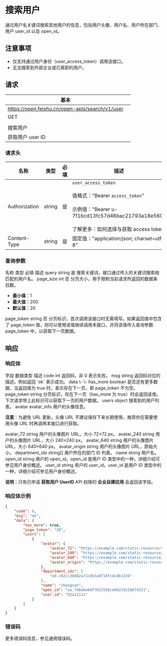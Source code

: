 # 搜索用户

通过用户名关键词搜索其他用户的信息，包括用户头像、用户名、用户所在部门、用户 user_id 以及 open_id。

## 注意事项

- 仅支持通过用户身份（user_access_token）调用该接口。
- 无法搜索到外部企业或已离职的用户。


## 请求

| 基本 |  |
| --- | --- |
| https://open.feishu.cn/open-apis/search/v1/user |
| GET |
|  |
| 搜索用户 |
| 获取用户 user ID |



### 请求头
| 名称 | 类型 | 必填 | 描述 |
| --- | --- | --- | --- |
| Authorization | string | 是 | `user_access_token`<br> <br>值格式："Bearer `access_token`"<br><br>示例值："Bearer u-7f1bcd13fc57d46bac21793a18e560"<br> <br> 了解更多：如何选择与获取 access token |
| Content-Type | string | 是 | 固定值："application/json; charset=utf-8" |



### 查询参数

<md-dt-table>
  <md-dt-thead>
      <md-dt-tr>
      <md-dt-th style="width: 35%;">名称</md-dt-th>
      <md-dt-th style="width: 13%;">类型</md-dt-th>
      <md-dt-th style="width: 15%;" filters="是,否" >必填</md-dt-th>
      <md-dt-th style="width: 37%;" >描述</md-dt-th>
      </md-dt-tr>
  </md-dt-thead>
  <md-dt-tbody>


<md-dt-tr level="0">
	<md-dt-td>
	query
	</md-dt-td>
	<md-dt-td>
	string
	</md-dt-td>
	<md-dt-td>
	是
	</md-dt-td>
	<md-dt-td>
	搜索关键词，接口通过传入的关键词搜索相匹配的用户名。
	</md-dt-td>
</md-dt-tr>

<md-dt-tr level="0">
	<md-dt-td>
	page_size
	</md-dt-td>
	<md-dt-td>
	int
	</md-dt-td>
	<md-dt-td>
	否
	</md-dt-td>
	<md-dt-td>
分页大小，用于限制当前请求所返回的数据条目数。
      
- **最小值**：1
- **最大值**：200
- **默认值**：20
	</md-dt-td>
</md-dt-tr>

<md-dt-tr level="0">
	<md-dt-td>
	page_token
	</md-dt-td>
	<md-dt-td>
	string
	</md-dt-td>
	<md-dt-td>
	否
	</md-dt-td>
	<md-dt-td>
分页标识，首次调用该接口时无需填写。如果返回值中包含了 page_token 值，则可以使用该值继续调用本接口，并将该值传入查询参数 page_token 中，以获取下一页数据。
	</md-dt-td>
</md-dt-tr>


  </md-dt-tbody>
</md-dt-table>


## 响应
### 响应体

<md-dt-table>
<md-dt-thead>
<md-dt-tr>
<md-dt-th>字段</md-dt-th>
<md-dt-th>数据类型</md-dt-th>
<md-dt-th>描述</md-dt-th>
</md-dt-tr>
</md-dt-thead>
<md-dt-tbody>

<md-dt-tr level="0">
<md-dt-td>code</md-dt-td>
<md-dt-td>int</md-dt-td>
<md-dt-td>返回码，非 0 表示失败。</md-dt-td>
</md-dt-tr>

<md-dt-tr level="0">
<md-dt-td>msg</md-dt-td>
<md-dt-td>string</md-dt-td>
<md-dt-td>返回码对应的描述。例如返回 `ok` 表示成功。</md-dt-td>
</md-dt-tr>

<md-dt-tr level="0">
<md-dt-td>data</md-dt-td>
<md-dt-td>\-</md-dt-td>
<md-dt-td>\-</md-dt-td>
</md-dt-tr>

<md-dt-tr level="1">
<md-dt-td>has_more</md-dt-td>
<md-dt-td>boolean</md-dt-td>
<md-dt-td>是否还有更多数据，当返回值为 true 时，表示存在下一页，即 page_token 不为空。</md-dt-td>
</md-dt-tr>

<md-dt-tr level="1">
<md-dt-td>page_token</md-dt-td>
<md-dt-td>string</md-dt-td>
<md-dt-td>分页标识，存在下一页（has_more 为 true）时会返回该值。下次请求带上此标识可以获取下一页的用户数据。</md-dt-td>
</md-dt-tr>

<md-dt-tr level="1">
<md-dt-td>users</md-dt-td>
<md-dt-td>object</md-dt-td>
<md-dt-td>搜索到的用户列表。</md-dt-td>
</md-dt-tr>

<md-dt-tr level="2">
<md-dt-td>avatar</md-dt-td>
<md-dt-td>avatar_info</md-dt-td>
<md-dt-td>用户的头像信息。
  
**注意**：为避免 URL 更新，头像 URL 不建议保存下来长期使用，推荐你在需要使用头像 URL 时再调用本接口进行获取。</md-dt-td>
</md-dt-tr>

<md-dt-tr level="3">
<md-dt-td>avatar_72</md-dt-td>
<md-dt-td>string</md-dt-td>
<md-dt-td>用户的头像图片 URL，大小 72×72 px。</md-dt-td>
</md-dt-tr>

<md-dt-tr level="3">
<md-dt-td>avatar_240</md-dt-td>
<md-dt-td>string</md-dt-td>
<md-dt-td>用户的头像图片 URL，大小 240×240 px。</md-dt-td>
</md-dt-tr>

<md-dt-tr level="3">
<md-dt-td>avatar_640</md-dt-td>
<md-dt-td>string</md-dt-td>
<md-dt-td>用户的头像图片 URL，大小 640×640 px。</md-dt-td>
</md-dt-tr>

<md-dt-tr level="3">
<md-dt-td>avatar_origin</md-dt-td>
<md-dt-td>string</md-dt-td>
<md-dt-td>用户的头像图片 URL，原始大小。</md-dt-td>
</md-dt-tr>

<md-dt-tr level="2">
<md-dt-td>department_ids</md-dt-td>
<md-dt-td>string[]</md-dt-td>
<md-dt-td>用户所在的部门 ID 列表。</md-dt-td>
</md-dt-tr>

<md-dt-tr level="2">
<md-dt-td>name</md-dt-td>
<md-dt-td>string</md-dt-td>
<md-dt-td>用户名。</md-dt-td>
</md-dt-tr>

<md-dt-tr level="2">
<md-dt-td>open_id</md-dt-td>
<md-dt-td>string</md-dt-td>
<md-dt-td>用户的 open_id。open_id 是用户 ID 类型中的一种，详细介绍可参见用户身份概述。</md-dt-td>
</md-dt-tr>

<md-dt-tr level="2">
<md-dt-td>user_id</md-dt-td>
<md-dt-td>string</md-dt-td>
<md-dt-td>用户的 user_id。user_id 是用户 ID 类型中的一种，详细介绍可参见用户身份概述。

**说明**：只有已申请 **获取用户 UserID** API 权限的 **企业自建应用** 会返回该字段。</md-dt-td>
</md-dt-tr>

</md-dt-tbody>
</md-dt-table>


### 响应体示例
```json
{
    "code": 0,
    "msg": "ok",
    "data": {
        "has_more": true,
        "page_token": "20",
        "users": [
            {
                "avatar": {
                    "avatar_72": "https://example.com/static-resource/v1/d1ca00148ad2c2cf1111~72x72.png",
                    "avatar_240": "https://example.com/static-resource/v1/d1ca00148ad2c2cf1111~240x240.png",
                    "avatar_640": "https://example.com/static-resource/v1/d1ca00148ad2c2cf1111~640x640.png",
                    "avatar_origin": "https://example.com/static-resource/v1/d1ca00148ad2c2cf1111~noop.png"
                },
                "department_ids": [
                    "od-c02cc3b682a71cdb3a4f14fc4cdb1234"
                ],
                "name": "zhangsan",
                "open_id": "ou_7d8a6e6df7621556ce0d21922b674321",
                "user_id": "02a11111"
            }
        ]
    }
}
```
### 错误码

更多错误码信息，参见通用错误码。
